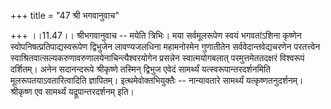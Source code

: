 +++
title = "47 श्री भगवानुवाच"

+++
।।11.47।। श्रीभगवानुवाच -- मयेति त्रिभिः। मया सर्वमूलरूपेण स्वयं
भगवतांऽशिना कृष्णेन स्वोपनिषत्प्रतिपाद्यस्वरूपेण द्विभुजेन लावण्यजलधिना
महामनोरमेन गुणातीतेन सर्ववेदान्तवेद्यचरणेन परतत्त्वेन
स्वाश्रितवात्सल्यकरुणावरुणालयेनाचिन्त्यैश्वरयोगेन प्रसन्नेन
स्वात्मयोगबलात् परमुत्तमेततदक्षरं विश्वरूपं दर्शितम्। अनेन सदानन्दरूपे
श्रीकृष्णे तस्मिन् द्विभुज एवेदं सामर्थ्यं यत्स्वरूपान्तरदर्शनमिति
मूलरूपतयाऽवतारित्वादिति ज्ञापितम्। इत्थमेवोक्तभियुक्तैः -- नान्यावतारे
सामर्थ्यं यत्कृष्णतनुदर्शनम्। श्रीकृष्ण एव सामर्थ्यं यद्रूपान्तरदर्शनम्
इति।
